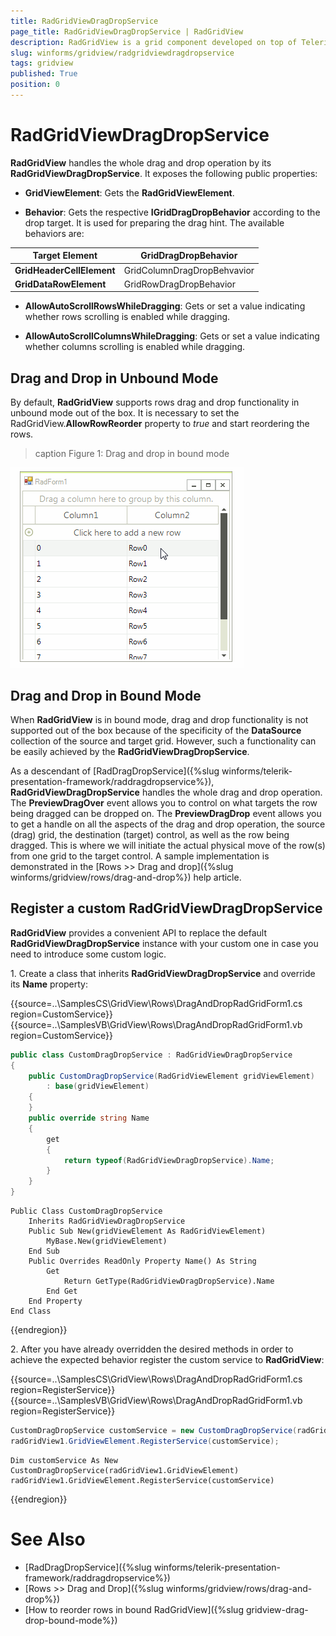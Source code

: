 ```yaml
---
title: RadGridViewDragDropService
page_title: RadGridViewDragDropService | RadGridView
description: RadGridView is a grid component developed on top of Telerik Presentation Framework which provides a combination of performance, extensibility, and ease of use.
slug: winforms/gridview/radgridviewdragdropservice
tags: gridview
published: True
position: 0 
---
```


# RadGridViewDragDropService

**RadGridView** handles the whole drag and drop operation by its **RadGridViewDragDropService**. It exposes the following public properties:

* **GridViewElement**: Gets the **RadGridViewElement**.

* **Behavior**: Gets the respective **IGridDragDropBehavior** according to the drop target. It is used for preparing the drag hint. The available behaviors are:

|Target Element|GridDragDropBehavior|
|----|----|
|**GridHeaderCellElement**|GridColumnDragDropBehvavior|
|**GridDataRowElement**|GridRowDragDropBehavior|

* **AllowAutoScrollRowsWhileDragging**: Gets or set a value indicating whether rows scrolling is enabled  while dragging.

* **AllowAutoScrollColumnsWhileDragging**: Gets or set a value indicating whether columns scrolling is enabled  while dragging.

## Drag and Drop in Unbound Mode

By default, **RadGridView** supports rows drag and drop functionality in unbound mode out of the box. It is necessary to set the RadGridView.**AllowRowReorder** property to *true* and start reordering the rows. 

>caption Figure 1: Drag and drop in bound mode

![gridview-drag-and-drop-radgridviewdragdropservice 001](images/gridview-drag-and-drop-radgridviewdragdropservice001.gif)


## Drag and Drop in Bound Mode

When **RadGridView** is in bound mode, drag and drop functionality is not supported out of the box because of the specificity of the **DataSource** collection of the source and target grid. However, such a functionality can be easily achieved by the **RadGridViewDragDropService**.

As a descendant of [RadDragDropService]({%slug winforms/telerik-presentation-framework/raddragdropservice%}), **RadGridViewDragDropService** handles the whole drag and drop operation. The **PreviewDragOver** event allows you to control on what targets the row being dragged can be dropped on. The **PreviewDragDrop** event allows you to get a handle on all the aspects of the drag and drop operation, the source (drag) grid, the destination (target) control, as well as the row being dragged. This is where we will initiate the actual physical move of the row(s) from one grid to the target control. A sample implementation is demonstrated in the [Rows >> Drag and drop]({%slug winforms/gridview/rows/drag-and-drop%}) help article.

## Register a custom RadGridViewDragDropService

**RadGridView** provides a convenient API to replace the default **RadGridViewDragDropService** instance with your custom one in case you need to introduce some custom logic. 

1\. Create a class that inherits **RadGridViewDragDropService** and override its **Name** property:

{{source=..\SamplesCS\GridView\Rows\DragAndDropRadGridForm1.cs region=CustomService}} 
{{source=..\SamplesVB\GridView\Rows\DragAndDropRadGridForm1.vb region=CustomService}} 

````C#
public class CustomDragDropService : RadGridViewDragDropService
{
    public CustomDragDropService(RadGridViewElement gridViewElement)
        : base(gridViewElement)
    {
    }
    public override string Name
    {
        get
        {
            return typeof(RadGridViewDragDropService).Name;
        }
    }
}

````
````VB.NET
Public Class CustomDragDropService
    Inherits RadGridViewDragDropService
    Public Sub New(gridViewElement As RadGridViewElement)
        MyBase.New(gridViewElement)
    End Sub
    Public Overrides ReadOnly Property Name() As String
        Get
            Return GetType(RadGridViewDragDropService).Name
        End Get
    End Property
End Class

````

{{endregion}} 

2\. After you have already overridden the desired methods in order to achieve the expected behavior register the custom service to **RadGridView**:

{{source=..\SamplesCS\GridView\Rows\DragAndDropRadGridForm1.cs region=RegisterService}} 
{{source=..\SamplesVB\GridView\Rows\DragAndDropRadGridForm1.vb region=RegisterService}} 

````C#
CustomDragDropService customService = new CustomDragDropService(radGridView1.GridViewElement);
radGridView1.GridViewElement.RegisterService(customService);

````
````VB.NET
Dim customService As New CustomDragDropService(radGridView1.GridViewElement)
radGridView1.GridViewElement.RegisterService(customService)

````

{{endregion}} 

# See Also

* [RadDragDropService]({%slug winforms/telerik-presentation-framework/raddragdropservice%})	
* [Rows >> Drag and Drop]({%slug winforms/gridview/rows/drag-and-drop%})	
* [How to reorder rows in bound RadGridView]({%slug gridview-drag-drop-bound-mode%})
